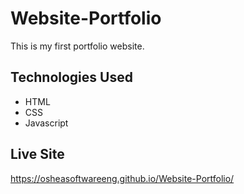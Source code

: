 # Website-Portfolio

This is my first portfolio website.

## Technologies Used

- HTML
- CSS
- Javascript

## Live Site

https://osheasoftwareeng.github.io/Website-Portfolio/
